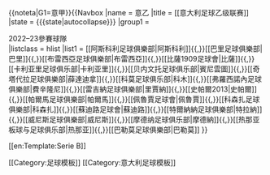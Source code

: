 <noinclude>{{noteta|G1=意甲}}</noinclude>{{Navbox
|name = 意乙
|title = [[意大利足球乙级联赛]]
|state = {{{state|autocollapse}}}
|group1 = <div class="center">2022–23參賽球隊</div>
|listclass = hlist
|list1 = [[阿斯科利足球俱樂部|阿斯科利]]{{,}}[[巴里足球俱樂部|巴里]]{{,}}[[布雷西亞足球俱樂部|布雷西亞]]{{,}}[[比薩1909足球會|比薩]]{{,}}[[卡利亚里足球俱乐部|卡利亚里]]{{,}}[[贝内文托足球俱乐部|賓尼雲圖]]{{,}}[[奇塔代拉足球俱樂部|薛達迪拿]]{{,}}[[科莫足球俱乐部|科木]]{{,}}[[弗羅西諾內足球俱樂部|費辛隆尼]]{{,}}[[雷吉納足球俱樂部|里賈納]]{{,}}[[史帕爾2013|史帕爾]]{{,}}[[帕爾馬足球俱樂部|帕爾馬]]{{,}}[[佩魯賈足球會|佩魯賈]]{{,}}[[科森扎足球俱樂部|科森扎]]{{,}}[[蘇迪路足球會|蘇迪路]]{{,}}[[特爾納納足球俱樂部|特拉納]]{{,}}[[威尼斯足球俱樂部|威尼斯]]{{,}}[[摩德纳足球俱乐部|摩德納]]{{,}}[[热那亚板球与足球俱乐部|热那亚]]{{,}}[[巴勒莫足球俱樂部|巴勒莫]]
}}<noinclude>

[[en:Template:Serie B]]

[[Category:足球模板]]
[[Category:意大利足球模板]]
</noinclude>
